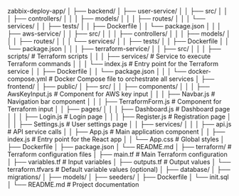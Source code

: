 zabbix-deploy-app/
│
├── backend/
│   ├── user-service/
│   │   ├── src/
│   │   │   ├── controllers/
│   │   │   ├── models/
│   │   │   ├── routes/
│   │   │   └── services/
│   │   ├── tests/
│   │   ├── Dockerfile
│   │   └── package.json
│   │
│   ├── aws-service/
│   │   ├── src/
│   │   │   ├── controllers/
│   │   │   ├── models/
│   │   │   ├── routes/
│   │   │   └── services/
│   │   ├── tests/
│   │   ├── Dockerfile
│   │   └── package.json
│   │
│   ├── terraform-service/
│   │   ├── src/
│   │   │   ├── scripts/            # Terraform scripts
│   │   │   ├── services/           # Service to execute Terraform commands
│   │   │   └── index.js            # Entry point for the Terraform service
│   │   ├── Dockerfile
│   │   └── package.json
│   │
│   └── docker-compose.yml          # Docker Compose file to orchestrate all services
│
├── frontend/
│   ├── public/
│   ├── src/
│   │   ├── components/
│   │   │   ├── AwsKeyInput.js      # Component for AWS key input
│   │   │   ├── Navbar.js           # Navigation bar component
│   │   │   ├── TerraformForm.js    # Component for Terraform input
│   │   ├── pages/
│   │   │   ├── Dashboard.js        # Dashboard page
│   │   │   ├── Login.js            # Login page
│   │   │   ├── Register.js         # Registration page
│   │   │   ├── Settings.js         # User settings page
│   │   ├── services/
│   │   │   ├── api.js              # API service calls
│   │   ├── App.js                  # Main application component
│   │   ├── index.js                # Entry point for the React app
│   │   └── App.css                 # Global styles
│   ├── Dockerfile
│   ├── package.json
│   └── README.md
│
├── terraform/                      # Terraform configuration files
│   ├── main.tf                     # Main Terraform configuration
│   ├── variables.tf                # Input variables
│   ├── outputs.tf                  # Output values
│   └── terraform.tfvars            # Default variable values (optional)
│
├── database/
│   ├── migrations/
│   ├── models/
│   ├── seeders/
│   ├── Dockerfile
│   └── init.sql
│
└── README.md                       # Project documentation